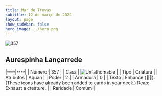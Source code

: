 ```yaml
---
title: Mar de Trevas
subtitle: 12 de março de 2021
layout: page
show_sidebar: false
hero_image: ../hero.png
---
```


![357](https://cdn.keyforgegame.com/media/card_front/pt/496_357_PP8F35GQH46P_pt.png)

## Aurespinha Lançarrede

|----|----|
| Número | 357 |
| Casa | ![Unfathomable](https://archonarcana.com/images/thumb/1/10/Unfathomable.png/22px-Unfathomable.png "Abissais") |
| Tipo | Criatura |
| Atributos | Aquan |
| Poder | 2 |
| Armadura | 0 |
| Texto | Enhance (). (These icons have already been added to cards in your deck.)  Reap: Exhaust a creature. |
| Raridade | Comum |
